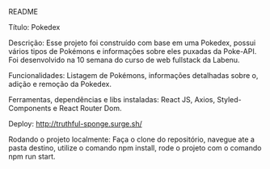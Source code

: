 README

Título: Pokedex

Descrição:  Esse projeto foi construído com base em uma Pokedex, possui vários tipos de Pokémons e informações sobre eles puxadas da Poke-API. Foi desenvolvido na 10 semana do curso de web fullstack da Labenu.

Funcionalidades: Listagem de Pokémons, informações detalhadas sobre o, adição e remoção da Pokedex. 

Ferramentas, dependências e libs instaladas: React JS, Axios, Styled-Components e React Router Dom.

Deploy: http://truthful-sponge.surge.sh/ 

Rodando o projeto localmente: Faça o clone do repositório, navegue ate a pasta destino, utilize o comando npm install, rode o projeto com o comando npm run start.

 
